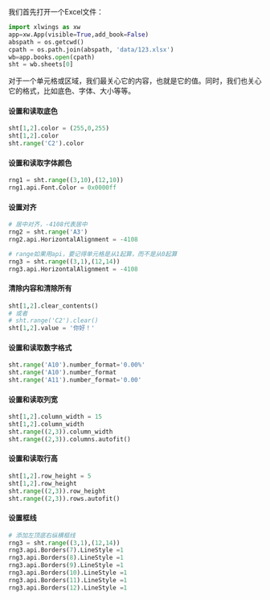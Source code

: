 我们首先打开一个Excel文件：

```python
import xlwings as xw
app=xw.App(visible=True,add_book=False)
abspath = os.getcwd()
cpath = os.path.join(abspath, 'data/123.xlsx')
wb=app.books.open(cpath)
sht = wb.sheets[0]
```

对于一个单元格或区域，我们最关心它的内容，也就是它的值。同时，我们也关心它的格式，比如底色、字体、大小等等。

#### 设置和读取底色

```python
sht[1,2].color = (255,0,255)
sht[1,2].color
sht.range('C2').color
```

#### 设置和读取字体颜色
```python
rng1 = sht.range((3,10),(12,10))
rng1.api.Font.Color = 0x0000ff
```

#### 设置对齐
```python
# 居中对齐，-4108代表居中
rng2 = sht.range('A3')
rng2.api.HorizontalAlignment = -4108
```

```python
# range如果用api，要记得单元格是从1起算，而不是从0起算
rng3 = sht.range((3,1),(12,14))
rng3.api.HorizontalAlignment = -4108
```

#### 清除内容和清除所有
```python
sht[1,2].clear_contents()
# 或者
# sht.range('C2').clear()
sht[1,2].value = '你好！'
```

#### 设置和读取数字格式
```python
sht.range('A10').number_format='0.00%'
sht.range('A10').number_format
sht.range('A11').number_format='0.00'
```

#### 设置和读取列宽
```python
sht[1,2].column_width = 15
sht[1,2].column_width
sht.range((2,3)).column_width
sht.range((2,3)).columns.autofit()
```

#### 设置和读取行高
```python
sht[1,2].row_height = 5
sht[1,2].row_height
sht.range((2,3)).row_height
sht.range((2,3)).rows.autofit()
```


#### 设置框线
```python
# 添加左顶底右纵横框线
rng3 = sht.range((3,1),(12,14))
rng3.api.Borders(7).LineStyle =1
rng3.api.Borders(8).LineStyle =1
rng3.api.Borders(9).LineStyle =1
rng3.api.Borders(10).LineStyle =1
rng3.api.Borders(11).LineStyle =1
rng3.api.Borders(12).LineStyle =1
```
